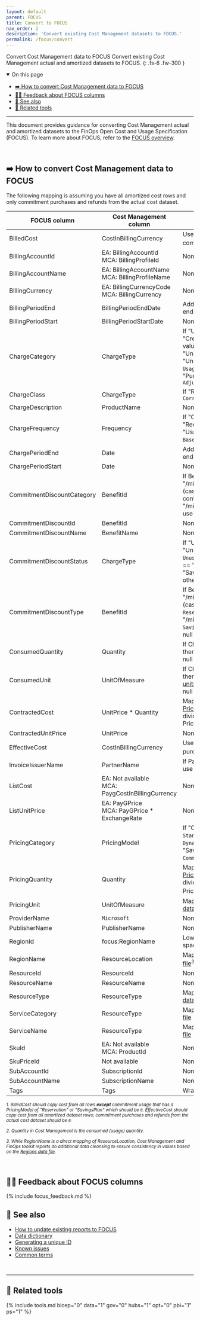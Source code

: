 ```yaml
---
layout: default
parent: FOCUS
title: Convert to FOCUS
nav_order: 2
description: 'Convert existing Cost Management datasets to FOCUS.'
permalink: /focus/convert
---
```


<span class="fs-9 d-block mb-4">Convert Cost Management data to FOCUS</span>
Convert existing Cost Management actual and amortized datasets to FOCUS.
{: .fs-6 .fw-300 }

<!--
[Download the latest release](https://github.com/microsoft/finops-toolkit/releases/latest){: .btn .btn-primary .fs-5 .mb-4 .mb-md-0 .mr-4 }
[See changes](#-v01){: .btn .fs-5 .mb-4 .mb-md-0 .mr-4 }
-->

<details open markdown="1">
   <summary class="fs-2 text-uppercase">On this page</summary>

- [➡️ How to convert Cost Management data to FOCUS](#️-how-to-convert-cost-management-data-to-focus)
- [🙋‍♀️ Feedback about FOCUS columns](#️-feedback-about-focus-columns)
- [🧐 See also](#-see-also)
- [🧰 Related tools](#-related-tools)

</details>

---

This document provides guidance for converting Cost Management actual and amortized datasets to the FinOps Open Cost and Usage Specification (FOCUS). To learn more about FOCUS, refer to the [FOCUS overview](./README.md).

<br>

## ➡️ How to convert Cost Management data to FOCUS

The following mapping is assuming you have all amortized cost rows and only commitment purchases and refunds from the actual cost dataset.

| FOCUS column               | Cost Management column                              | Transform                                                                                                                                                             |
| -------------------------- | --------------------------------------------------- | --------------------------------------------------------------------------------------------------------------------------------------------------------------------- |
| BilledCost                 | CostInBillingCurrency                               | Use `0` for amortized commitment usage<sup>1</sup>                                                                                                                    |
| BillingAccountId           | EA: BillingAccountId<br>MCA: BillingProfileId       | None                                                                                                                                                                  |
| BillingAccountName         | EA: BillingAccountName<br>MCA: BillingProfileName   | None                                                                                                                                                                  |
| BillingCurrency            | EA: BillingCurrencyCode<br>MCA: BillingCurrency     | None                                                                                                                                                                  |
| BillingPeriodEnd           | BillingPeriodEndDate                                | Add 1 day for the exclusive end date                                                                                                                                  |
| BillingPeriodStart         | BillingPeriodStartDate                              | None                                                                                                                                                                  |
| ChargeCategory             | ChargeType                                          | If "Usage", "Purchase", "Credit", or "Tax", same value; if "UnusedReservation" or "UnusedSavingsPlan", then `Usage`; if "Refund", "Purchase"; otherwise, `Adjustment` |
| ChargeClass                | ChargeType                                          | If "Refund", then use `Correction`                                                                                                                                    |
| ChargeDescription          | ProductName                                         | None                                                                                                                                                                  |
| ChargeFrequency            | Frequency                                           | If "OneTime", `One-Time`; if "Recurring", `Recurring`; if "UsageBased", `Usage-Based`; otherwise, `Other`                                                             |
| ChargePeriodEnd            | Date                                                | Add 1 day for the exclusive end date                                                                                                                                  |
| ChargePeriodStart          | Date                                                | None                                                                                                                                                                  |
| CommitmentDiscountCategory | BenefitId                                           | If BenefitId contains "/microsoft.capacity/" (case-insensitive), `Usage`; if contains "/microsoft.billingbenefits/", use `Spend`; otherwise, null                     |
| CommitmentDiscountId       | BenefitId                                           | None                                                                                                                                                                  |
| CommitmentDiscountName     | BenefitName                                         | None                                                                                                                                                                  |
| CommitmentDiscountStatus   | ChargeType                                          | If "UnusedReservation" or "UnusedSavingsPlan", then `Unused`; else if PricingModel == "Reservation" or "SavingsPlan", then `Used`; otherwise, null                    |
| CommitmentDiscountType     | BenefitId                                           | If BenefitId contains "/microsoft.capacity/" (case-insensitive), `Reservation`; if contains "/microsoft.billingbenefits/", `Savings Plan`; otherwise, null            |
| ConsumedQuantity           | Quantity                                            | If ChargeType == "Usage", then Quantity; otherwise, null                                                                                                              |
| ConsumedUnit               | UnitOfMeasure                                       | If ChargeType == "Usage", then map using [Pricing units data file](../../_reporting/data/README.md#-pricing-units); otherwise, null                                   |
| ContractedCost             | UnitPrice * Quantity                                | Map UnitOfMeasure using [Pricing units data file](../../_reporting/data/README.md#-pricing-units) and divide Quantity by the PricingBlockSize                         |
| ContractedUnitPrice        | UnitPrice                                           | None                                                                                                                                                                  |
| EffectiveCost              | CostInBillingCurrency                               | Use `0` for commitment purchases and refunds<sup>1</sup>.                                                                                                             |
| InvoiceIssuerName          | PartnerName                                         | If PartnerName is empty, use `Microsoft`.                                                                                                                             |
| ListCost                   | EA: Not available<br>MCA: PaygCostInBillingCurrency | None                                                                                                                                                                  |
| ListUnitPrice              | EA: PayGPrice<br>MCA: PayGPrice \* ExchangeRate     | None                                                                                                                                                                  |
| PricingCategory            | PricingModel                                        | If "OnDemand", then `Standard`; if "Spot", then `Dynamic`; if "Reservation" or "Savings Plan", then `Committed`; otherwise, null                                      |
| PricingQuantity            | Quantity                                            | Map UnitOfMeasure using [Pricing units data file](../../_reporting/data/README.md#-pricing-units) and divide Quantity by the PricingBlockSize<sup>2</sup>             |
| PricingUnit                | UnitOfMeasure                                       | Map using [Pricing units data file](../../_reporting/data/README.md#-pricing-units)                                                                                   |
| ProviderName               | `Microsoft`                                         | None                                                                                                                                                                  |
| PublisherName              | PublisherName                                       | None                                                                                                                                                                  |
| RegionId                   | focus:RegionName                                    | Lowercase and remove spaces                                                                                                                                           |
| RegionName                 | ResourceLocation                                    | Map using [Regions data file](../../_reporting/data/README.md#-regions)<sup>3</sup>                                                                                   |
| ResourceId                 | ResourceId                                          | None                                                                                                                                                                  |
| ResourceName               | ResourceName                                        | None                                                                                                                                                                  |
| ResourceType               | ResourceType                                        | Map using [Resource types data file](../../_reporting/data/README.md#-resource-types)                                                                                 |
| ServiceCategory            | ResourceType                                        | Map using [Services data file](../../_reporting/data/README.md#-services)                                                                                             |
| ServiceName                | ResourceType                                        | Map using [Services data file](../../_reporting/data/README.md#-services)                                                                                             |
| SkuId                      | EA: Not available<br>MCA: ProductId                 | None                                                                                                                                                                  |
| SkuPriceId                 | Not available                                       | None                                                                                                                                                                  |
| SubAccountId               | SubscriptionId                                      | None                                                                                                                                                                  |
| SubAccountName             | SubscriptionName                                    | None                                                                                                                                                                  |
| Tags                       | Tags                                                | Wrap in `{` and `}` if needed                                                                                                                                         |

_<sup>1. BilledCost should copy cost from all rows **except** commitment usage that has a PricingModel of "Reservation" or "SavingsPlan" which should be `0`. EffectiveCost should copy cost from all amortized dataset rows; commitment purchases and refunds from the actual cost dataset should be `0`.</sup>_

_<sup>2. Quantity in Cost Management is the consumed (usage) quantity.</sup>_

_<sup>3. While RegionName is a direct mapping of ResourceLocation, Cost Management and FinOps toolkit reports do additional data cleansing to ensure consistency in values based on the [Regions data file](../../_reporting/data/README.md#-regions).</sup>_

<br>

## 🙋‍♀️ Feedback about FOCUS columns

<!-- markdownlint-disable-line --> {% include focus_feedback.md %}

<br>

## 🧐 See also

- [How to update existing reports to FOCUS](./mapping.md)
- [Data dictionary](../../_resources/data-dictionary.md)
- [Generating a unique ID](../../_resources/data-dictionary.md#-generating-a-unique-id)
- [Known issues](../../_resources/data-dictionary.md#-known-issues)
- [Common terms](../../_resources/terms.md)

<br>

---

## 🧰 Related tools

{% include tools.md bicep="0" data="1" gov="0" hubs="1" opt="0" pbi="1" ps="1" %}

<br>
